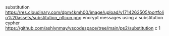 substitution
https://res.cloudinary.com/dpm4kmh00/image/upload/v1714263505/portfolio%20assets/substitution_nltcun.png
encrypt messages using a substitution cypher
https://github.com/ashlynmay/vscodespace/tree/main/ps2/substitution
c
1